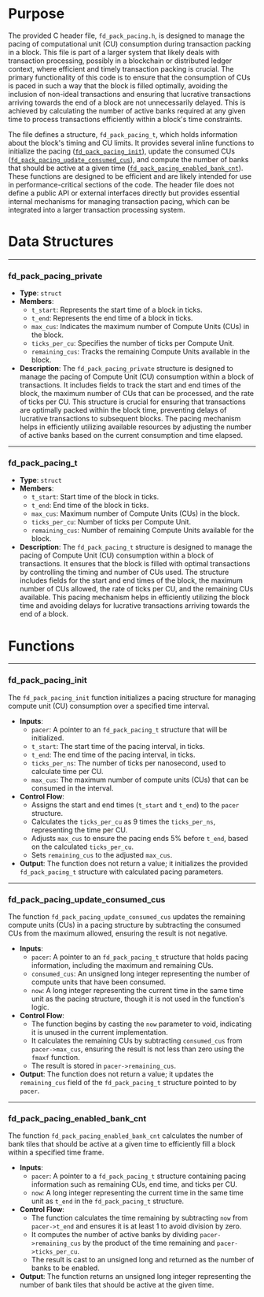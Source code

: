 # Purpose
The provided C header file, `fd_pack_pacing.h`, is designed to manage the pacing of computational unit (CU) consumption during transaction packing in a block. This file is part of a larger system that likely deals with transaction processing, possibly in a blockchain or distributed ledger context, where efficient and timely transaction packing is crucial. The primary functionality of this code is to ensure that the consumption of CUs is paced in such a way that the block is filled optimally, avoiding the inclusion of non-ideal transactions and ensuring that lucrative transactions arriving towards the end of a block are not unnecessarily delayed. This is achieved by calculating the number of active banks required at any given time to process transactions efficiently within a block's time constraints.

The file defines a structure, `fd_pack_pacing_t`, which holds information about the block's timing and CU limits. It provides several inline functions to initialize the pacing ([`fd_pack_pacing_init`](#fd_pack_pacing_init)), update the consumed CUs ([`fd_pack_pacing_update_consumed_cus`](#fd_pack_pacing_update_consumed_cus)), and compute the number of banks that should be active at a given time ([`fd_pack_pacing_enabled_bank_cnt`](#fd_pack_pacing_enabled_bank_cnt)). These functions are designed to be efficient and are likely intended for use in performance-critical sections of the code. The header file does not define a public API or external interfaces directly but provides essential internal mechanisms for managing transaction pacing, which can be integrated into a larger transaction processing system.
# Data Structures

---
### fd\_pack\_pacing\_private
- **Type**: `struct`
- **Members**:
    - `t_start`: Represents the start time of a block in ticks.
    - `t_end`: Represents the end time of a block in ticks.
    - `max_cus`: Indicates the maximum number of Compute Units (CUs) in the block.
    - `ticks_per_cu`: Specifies the number of ticks per Compute Unit.
    - `remaining_cus`: Tracks the remaining Compute Units available in the block.
- **Description**: The `fd_pack_pacing_private` structure is designed to manage the pacing of Compute Unit (CU) consumption within a block of transactions. It includes fields to track the start and end times of the block, the maximum number of CUs that can be processed, and the rate of ticks per CU. This structure is crucial for ensuring that transactions are optimally packed within the block time, preventing delays of lucrative transactions to subsequent blocks. The pacing mechanism helps in efficiently utilizing available resources by adjusting the number of active banks based on the current consumption and time elapsed.


---
### fd\_pack\_pacing\_t
- **Type**: `struct`
- **Members**:
    - `t_start`: Start time of the block in ticks.
    - `t_end`: End time of the block in ticks.
    - `max_cus`: Maximum number of Compute Units (CUs) in the block.
    - `ticks_per_cu`: Number of ticks per Compute Unit.
    - `remaining_cus`: Number of remaining Compute Units available for the block.
- **Description**: The `fd_pack_pacing_t` structure is designed to manage the pacing of Compute Unit (CU) consumption within a block of transactions. It ensures that the block is filled with optimal transactions by controlling the timing and number of CUs used. The structure includes fields for the start and end times of the block, the maximum number of CUs allowed, the rate of ticks per CU, and the remaining CUs available. This pacing mechanism helps in efficiently utilizing the block time and avoiding delays for lucrative transactions arriving towards the end of a block.


# Functions

---
### fd\_pack\_pacing\_init<!-- {{#callable:fd_pack_pacing_init}} -->
The `fd_pack_pacing_init` function initializes a pacing structure for managing compute unit (CU) consumption over a specified time interval.
- **Inputs**:
    - `pacer`: A pointer to an `fd_pack_pacing_t` structure that will be initialized.
    - `t_start`: The start time of the pacing interval, in ticks.
    - `t_end`: The end time of the pacing interval, in ticks.
    - `ticks_per_ns`: The number of ticks per nanosecond, used to calculate time per CU.
    - `max_cus`: The maximum number of compute units (CUs) that can be consumed in the interval.
- **Control Flow**:
    - Assigns the start and end times (`t_start` and `t_end`) to the `pacer` structure.
    - Calculates the `ticks_per_cu` as 9 times the `ticks_per_ns`, representing the time per CU.
    - Adjusts `max_cus` to ensure the pacing ends 5% before `t_end`, based on the calculated `ticks_per_cu`.
    - Sets `remaining_cus` to the adjusted `max_cus`.
- **Output**: The function does not return a value; it initializes the provided `fd_pack_pacing_t` structure with calculated pacing parameters.


---
### fd\_pack\_pacing\_update\_consumed\_cus<!-- {{#callable:fd_pack_pacing_update_consumed_cus}} -->
The function `fd_pack_pacing_update_consumed_cus` updates the remaining compute units (CUs) in a pacing structure by subtracting the consumed CUs from the maximum allowed, ensuring the result is not negative.
- **Inputs**:
    - `pacer`: A pointer to an `fd_pack_pacing_t` structure that holds pacing information, including the maximum and remaining CUs.
    - `consumed_cus`: An unsigned long integer representing the number of compute units that have been consumed.
    - `now`: A long integer representing the current time in the same time unit as the pacing structure, though it is not used in the function's logic.
- **Control Flow**:
    - The function begins by casting the `now` parameter to void, indicating it is unused in the current implementation.
    - It calculates the remaining CUs by subtracting `consumed_cus` from `pacer->max_cus`, ensuring the result is not less than zero using the `fmaxf` function.
    - The result is stored in `pacer->remaining_cus`.
- **Output**: The function does not return a value; it updates the `remaining_cus` field of the `fd_pack_pacing_t` structure pointed to by `pacer`.


---
### fd\_pack\_pacing\_enabled\_bank\_cnt<!-- {{#callable:fd_pack_pacing_enabled_bank_cnt}} -->
The function `fd_pack_pacing_enabled_bank_cnt` calculates the number of bank tiles that should be active at a given time to efficiently fill a block within a specified time frame.
- **Inputs**:
    - `pacer`: A pointer to a `fd_pack_pacing_t` structure containing pacing information such as remaining CUs, end time, and ticks per CU.
    - `now`: A long integer representing the current time in the same time unit as `t_end` in the `fd_pack_pacing_t` structure.
- **Control Flow**:
    - The function calculates the time remaining by subtracting `now` from `pacer->t_end` and ensures it is at least 1 to avoid division by zero.
    - It computes the number of active banks by dividing `pacer->remaining_cus` by the product of the time remaining and `pacer->ticks_per_cu`.
    - The result is cast to an unsigned long and returned as the number of banks to be enabled.
- **Output**: The function returns an unsigned long integer representing the number of bank tiles that should be active at the given time.


